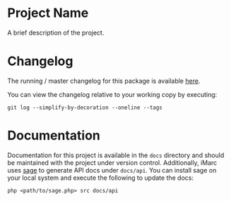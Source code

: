 # Project Name

A brief description of the project.

# Changelog

The running / master changelog for this package is available [here](/).

You can view the changelog relative to your working copy by executing:

	git log --simplify-by-decoration --oneline --tags

# Documentation

Documentation for this project is available in the `docs` directory and should be maintained with the project under version control.  Additionally, iMarc uses [sage](https://github.com/dotink/sage) to generate API docs under `docs/api`.  You can install sage on your local system and execute the following to update the docs:

	php <path/to/sage.php> src docs/api
